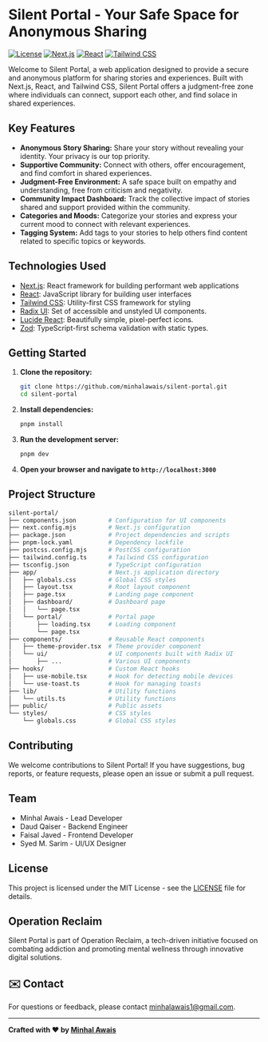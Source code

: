 # Silent Portal - Your Safe Space for Anonymous Sharing

[![License](https://img.shields.io/badge/License-MIT-yellow.svg)](https://opensource.org/licenses/MIT)
[![Next.js](https://img.shields.io/badge/Next.js-15.2.4-blue)](https://nextjs.org/)
[![React](https://img.shields.io/badge/React-%5E19-61DAFB)](https://react.dev/)
[![Tailwind CSS](https://img.shields.io/badge/Tailwind_CSS-%5E3.4.17-38B2AC)](https://tailwindcss.com/)

Welcome to Silent Portal, a web application designed to provide a secure and anonymous platform for sharing stories and experiences. Built with Next.js, React, and Tailwind CSS, Silent Portal offers a judgment-free zone where individuals can connect, support each other, and find solace in shared experiences.

## Key Features

*   **Anonymous Story Sharing:** Share your story without revealing your identity. Your privacy is our top priority.
*   **Supportive Community:** Connect with others, offer encouragement, and find comfort in shared experiences.
*   **Judgment-Free Environment:** A safe space built on empathy and understanding, free from criticism and negativity.
*   **Community Impact Dashboard:** Track the collective impact of stories shared and support provided within the community.
*   **Categories and Moods:** Categorize your stories and express your current mood to connect with relevant experiences.
*   **Tagging System:** Add tags to your stories to help others find content related to specific topics or keywords.

## Technologies Used

*   [Next.js](https://nextjs.org/): React framework for building performant web applications
*   [React](https://react.dev/): JavaScript library for building user interfaces
*   [Tailwind CSS](https://tailwindcss.com/): Utility-first CSS framework for styling
*   [Radix UI](https://www.radix-ui.com/): Set of accessible and unstyled UI components.
*   [Lucide React](https://lucide.dev/): Beautifully simple, pixel-perfect icons.
*   [Zod](https://zod.dev/): TypeScript-first schema validation with static types.

## Getting Started

1.  **Clone the repository:**

    ```bash
    git clone https://github.com/minhalawais/silent-portal.git
    cd silent-portal
    ```
2.  **Install dependencies:**

    ```bash
    pnpm install
    ```
3.  **Run the development server:**

    ```bash
    pnpm dev
    ```
4.  **Open your browser and navigate to `http://localhost:3000`**

## Project Structure

```bash
silent-portal/
├── components.json         # Configuration for UI components
├── next.config.mjs         # Next.js configuration
├── package.json            # Project dependencies and scripts
├── pnpm-lock.yaml          # Dependency lockfile
├── postcss.config.mjs      # PostCSS configuration
├── tailwind.config.ts      # Tailwind CSS configuration
├── tsconfig.json           # TypeScript configuration
├── app/                    # Next.js application directory
│   ├── globals.css         # Global CSS styles
│   ├── layout.tsx          # Root layout component
│   ├── page.tsx            # Landing page component
│   ├── dashboard/          # Dashboard page
│   │   └── page.tsx
│   └── portal/             # Portal page
│       ├── loading.tsx     # Loading component
│       └── page.tsx
├── components/             # Reusable React components
│   ├── theme-provider.tsx  # Theme provider component
│   └── ui/                 # UI components built with Radix UI
│       ├── ...             # Various UI components
├── hooks/                  # Custom React hooks
│   ├── use-mobile.tsx      # Hook for detecting mobile devices
│   └── use-toast.ts        # Hook for managing toasts
├── lib/                    # Utility functions
│   └── utils.ts            # Utility functions
├── public/                 # Public assets
└── styles/                 # CSS styles
    └── globals.css         # Global CSS styles
```
## Contributing

We welcome contributions to Silent Portal! If you have suggestions, bug reports, or feature requests, please open an issue or submit a pull request.

## Team

*   Minhal Awais - Lead Developer
*   Daud Qaiser - Backend Engineer
*   Faisal Javed - Frontend Developer
*   Syed M. Sarim - UI/UX Designer

## License

This project is licensed under the MIT License - see the [LICENSE](https://github.com/minhalawais/Silent-Portal/blob/main/LICENSE) file for details.

## Operation Reclaim

Silent Portal is part of Operation Reclaim, a tech-driven initiative focused on combating addiction and promoting mental wellness through innovative digital solutions.

## ✉️ Contact

For questions or feedback, please contact [minhalawais1@gmail.com](https://github.com/minhalawais/Quotation-Portal/blob/main/mailto:minhalawais1@gmail.com).

---

**Crafted with ❤️ by [Minhal Awais](https://www.linkedin.com/in/minhal-awais-601216227/)**
